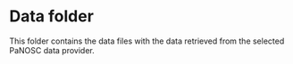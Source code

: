 # Data folder

This folder contains the data files with the data retrieved from the selected PaNOSC data provider.

